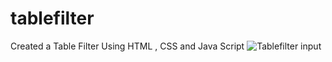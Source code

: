 # tablefilter
Created a Table Filter Using HTML , CSS and Java Script
![Tablefilter input](https://user-images.githubusercontent.com/93145071/157009629-bf4b396f-956f-4d00-a1ef-417be598f139.png)
